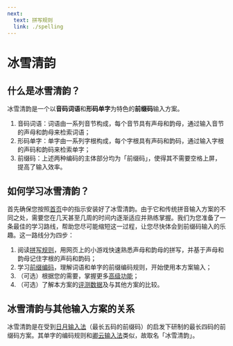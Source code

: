 ```yaml
---
next:
  text: 拼写规则
  link: ./spelling
---
```


# 冰雪清韵

## 什么是冰雪清韵？

冰雪清韵是一个以**音码词语**和**形码单字**为特色的**前缀码**输入方案。

1. 音码词语：词语由一系列音节构成，每个音节具有声母和韵母，通过输入音节的声母和韵母来检索词语；
2. 形码单字：单字由一系列字根构成，每个字根具有声码和韵码，通过输入字根的声码和韵码来检索单字；
3. 前缀码：上述两种编码的主体部分均为「前缀码」，使得其不需要空格上屏，提高了输入效率。

## 如何学习冰雪清韵？

首先确保您按照[首页](/index#下载安装)中的指示安装好了冰雪清韵。由于它和传统拼音输入方案的不同之处，需要您在几天甚至几周的时间内逐渐适应并熟练掌握。我们为您准备了一条最佳的学习路线，帮助您尽可能缩短这一过程，让您尽快体会到前缀码输入的乐趣。这一路线分为四步：

1. 阅读[拼写规则](./spelling)，用网页上的小游戏快速熟悉声母和韵母的拼写，并基于声母和韵母记住字根的声码和韵码；
2. 学习[前缀编码](./basic)，理解词语和单字的前缀编码规则，开始使用本方案输入；
3. （可选）根据您的需要，掌握更多[高级功能](./advanced)；
4. （可选）了解本方案的[评测数据](./evaluation)及与其他方案的比较。

## 冰雪清韵与其他输入方案的关系

冰雪清韵是在受到[日月输入法](https://shurufa.app/docs/ming.html)（最长五码的前缀码）的启发下研制的最长四码的前缀码方案。其单字的编码规则和[卿云输入法](https://shurufa.app/docs/joy.html)类似，故取名「冰雪清韵」。
